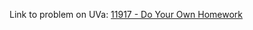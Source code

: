 Link to problem on UVa: <a href="http://uva.onlinejudge.org/index.php?option=com_onlinejudge&Itemid=8&category=229&page=show_problem&problem=3068" target="_blank">11917 - Do Your Own Homework</a>

